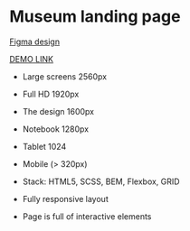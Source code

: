 # Museum landing page
[Figma design](https://www.figma.com/file/NWD38mUnijAtiz3HrX3zgW/%D0%9D%D0%90%D0%9C%D0%A3?node-id=264%3A6)

[DEMO LINK](https://evolokhin.github.io/Museum/)

- Large screens 2560px
- Full HD 1920px
- The design 1600px
- Notebook 1280px
- Tablet 1024
- Mobile (> 320px)

- Stack: HTML5, SCSS, BEM, Flexbox, GRID
- Fully responsive layout
- Page is full of interactive elements 
